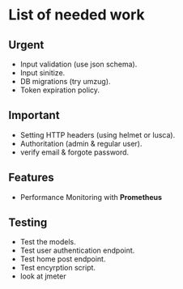 # List of needed work

## Urgent

- Input validation (use json schema).
- Input sinitize.
- DB migrations (try umzug).
- Token expiration policy.

## Important

- Setting HTTP headers (using helmet or lusca).
- Authoritation (admin & regular user).
- verify email & forgote password.

## Features

- Performance Monitoring with **Prometheus**

## Testing

- Test the models.
- Test user authentication endpoint.
- Test home post endpoint.
- Test encyrption script.
- look at jmeter
